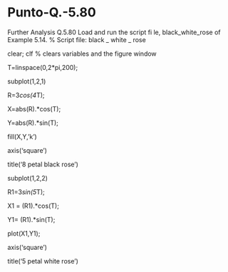 # Punto-Q.-5.80
Further Analysis
Q.5.80 Load and run the script fi le, black_white_rose of Example 5.14.
% Script file: black _ white _ rose

clear; clf % clears variables and the figure window

T=linspace(0,2*pi,200);

subplot(1,2,1)

R=3*cos(4*T);

X=abs(R).*cos(T);

Y=abs(R).*sin(T);

fill(X,Y,’k’)

axis(‘square’)

title(‘8 petal black rose’)

subplot(1,2,2)

R1=3*sin(5*T);

X1 = (R1).*cos(T);

Y1= (R1).*sin(T);

plot(X1,Y1);

axis(‘square’)

title(‘5 petal white rose’)
